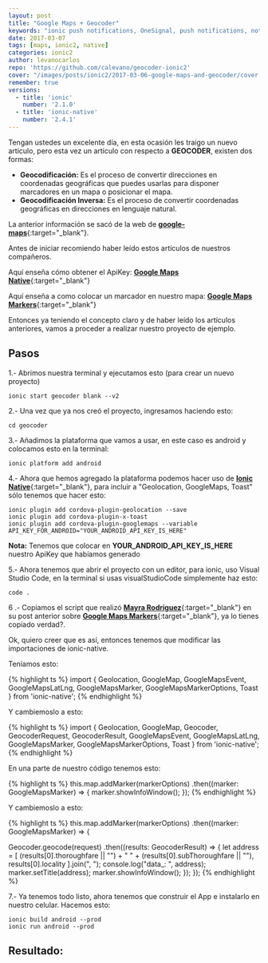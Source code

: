 ```yaml
---
layout: post
title: "Google Maps + Geocoder"
keywords: "ionic push notifications, OneSignal, push notifications, notifications, notifications en ionic 2, OneSignal y ionic"
date: 2017-03-07
tags: [maps, ionic2, native]
categories: ionic2
author: levanocarlos
repo: 'https://github.com/calevano/geocoder-ionic2'
cover: "/images/posts/ionic2/2017-03-06-google-maps-and-geocoder/cover.jpg"
remember: true
versions:
  - title: 'ionic'
    number: '2.1.0'
  - title: 'ionic-native'
    number: '2.4.1'
---
```


Tengan ustedes un excelente día, en esta ocasión les traigo un nuevo artículo, pero esta vez un artículo con respecto a **GEOCODER**, existen dos formas:

- **Geocodificación:** Es el proceso de convertir direcciones en coordenadas geográficas que puedes usarlas para disponer marcadores en un mapa o posicionar el mapa. 
- **Geocodificación Inversa:** Es el proceso de convertir coordenadas geográficas en direcciones en lenguaje natural.

La anterior información se sacó de la web de [**google-maps**](https://developers.google.com/maps/documentation/geocoding/intro?hl=es-419){:target="_blank"}.

<!--summary-->

<amp-img width="1024" height="512" layout="responsive" src="{{site.baseurl}}/images/posts/ionic2/2017-03-06-google-maps-and-geocoder/cover.jpg" alt="Ionic Push Notifications"></amp-img>

Antes de iniciar recomiendo haber leído estos artículos de nuestros compañeros.

Aquí enseña cómo obtener el ApiKey: [**Google Maps Native**]({{site.urlblog}}/ionic2/google-maps-native/){:target="_blank"}

Aquí enseña a como colocar un marcador en nuestro mapa: [**Google Maps Markers**]({{site.urlblog}}/ionic2/google-maps-markers/){:target="_blank"}

Entonces ya teniendo el concepto claro y de haber leído los artículos anteriores, vamos a proceder a realizar nuestro proyecto de ejemplo.

## Pasos

1.- Abrimos nuestra terminal y ejecutamos esto (para crear un nuevo proyecto)

```
ionic start geocoder blank --v2
```

2.- Una vez que ya nos creó el proyecto, ingresamos haciendo esto:

```
cd geocoder 
```

3.- Añadimos la plataforma que vamos a usar, en este caso es android y colocamos esto en la terminal:

```
ionic platform add android
```

4.- Ahora que hemos agregado la plataforma podemos hacer uso de [**Ionic Native**]({{site.urlblog}}/ionic2/ionic-native/){:target="_blank"}, para incluir a "Geolocation, GoogleMaps, Toast" sólo tenemos que hacer esto:

```
ionic plugin add cordova-plugin-geolocation --save
ionic plugin add cordova-plugin-x-toast
ionic plugin add cordova-plugin-googlemaps --variable API_KEY_FOR_ANDROID="YOUR_ANDROID_API_KEY_IS_HERE"
```

**Nota:** Tenemos que colocar en **YOUR_ANDROID_API_KEY_IS_HERE** nuestro ApiKey que habíamos generado

5.- Ahora tenemos que abrir el proyecto con un editor, para ionic, uso Visual Studio Code, en la terminal si usas visualStudioCode simplemente haz esto: 

```
code .
```

6 .- Copiamos el script que realizó [**Mayra Rodriguez**]({{site.urlblog}}/authors/mayrititis/){:target="_blank"} en su post anterior sobre [**Google Maps Markers**]({{site.urlblog}}/ionic2/google-maps-markers/){:target="_blank"}, ya lo tienes copiado verdad?.

Ok, quiero creer que es así, entonces tenemos que modificar las importaciones de ionic-native.

Teníamos esto:

{% highlight ts %}
import {
  Geolocation, 
  GoogleMap, 
  GoogleMapsEvent, 
  GoogleMapsLatLng, 
  GoogleMapsMarker, 
  GoogleMapsMarkerOptions, 
  Toast
} from 'ionic-native';
{% endhighlight %}

Y cambiemoslo a esto:

{% highlight ts %}
import {
  Geolocation, 
  GoogleMap, 
  Geocoder, 
  GeocoderRequest, 
  GeocoderResult,
  GoogleMapsEvent, 
  GoogleMapsLatLng,
  GoogleMapsMarker, 
  GoogleMapsMarkerOptions, 
  Toast
} from 'ionic-native';
{% endhighlight %}

En una parte de nuestro código tenemos esto:

{% highlight ts %}
this.map.addMarker(markerOptions)
.then((marker: GoogleMapsMarker) => {
    marker.showInfoWindow();
});
{% endhighlight %}

Y cambiemoslo a esto:

{% highlight ts %}
this.map.addMarker(markerOptions)
.then((marker: GoogleMapsMarker) => {

  Geocoder.geocode(request)
  .then((results: GeocoderResult) => {
    let address = [
      (results[0].thoroughfare || "") + " " + (results[0].subThoroughfare || ""),
      results[0].locality
    ].join(", ");
    console.log("data_: ", address);
    marker.setTitle(address);
    marker.showInfoWindow();
  });
});
{% endhighlight %}

7.- Ya tenemos todo listo, ahora tenemos que construir el App e instalarlo en nuestro celular. Hacemos esto:

```
ionic build android --prod
ionic run android --prod
```

## Resultado:

<div class="row">
  <div class="col col-100 col-md-50 offset-md-25 col-lg-50 offset-lg-25">
    <amp-img width="1080" height="1920" layout="responsive" src="{{site.baseurl}}/images/posts/ionic2/2017-03-06-google-maps-and-geocoder/result.png"></amp-img>
  </div>
</div>
<br/>